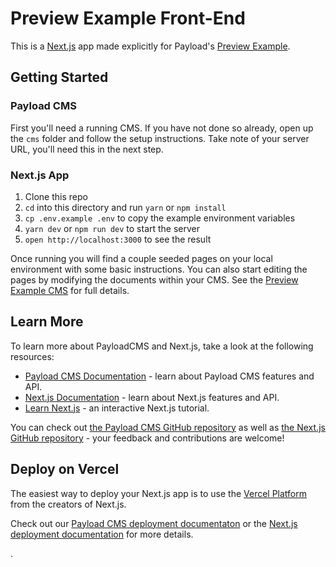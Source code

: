 # Preview Example Front-End

This is a [Next.js](https://nextjs.org/) app made explicitly for Payload's [Preview Example](https://github.com/payloadcms/payload/tree/master/examples/preview/cms).

## Getting Started

### Payload CMS

First you'll need a running CMS. If you have not done so already, open up the `cms` folder and follow the setup instructions. Take note of your server URL, you'll need this in the next step.

### Next.js App

1. Clone this repo
2. `cd` into this directory and run `yarn` or `npm install`
3. `cp .env.example .env` to copy the example environment variables
4. `yarn dev` or `npm run dev` to start the server
5. `open http://localhost:3000` to see the result

Once running you will find a couple seeded pages on your local environment with some basic instructions. You can also start editing the pages by modifying the documents within your CMS. See the [Preview Example CMS](https://github.com/payloadcms/payload/tree/master/examples/preview/cms) for full details.

## Learn More

To learn more about PayloadCMS and Next.js, take a look at the following resources:

- [Payload CMS Documentation](https://payloadcms.com/docs) - learn about Payload CMS features and API.
- [Next.js Documentation](https://nextjs.org/docs) - learn about Next.js features and API.
- [Learn Next.js](https://nextjs.org/learn) - an interactive Next.js tutorial.

You can check out [the Payload CMS GitHub repository](https://github.com/payloadcms/payload/) as well as [the Next.js GitHub repository](https://github.com/vercel/next.js/) - your feedback and contributions are welcome!

## Deploy on Vercel

The easiest way to deploy your Next.js app is to use the [Vercel Platform](https://vercel.com/new?utm_medium=default-template&filter=next.js&utm_source=create-next-app&utm_campaign=create-next-app-readme) from the creators of Next.js.

Check out our [Payload CMS deployment documentaton](https://payloadcms.com/docs/production/deployment) or the [Next.js deployment documentation](https://nextjs.org/docs/deployment) for more details.

.
